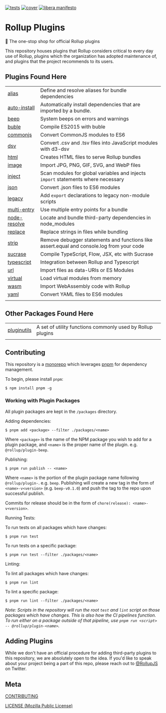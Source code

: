 [cover]: https://codecov.io/gh/rollup/plugins/branch/master/graph/badge.svg
[cover-url]: https://codecov.io/gh/rollup/plugins
[tests]: https://img.shields.io/circleci/project/github/rollup/plugins.svg
[tests-url]: https://circleci.com/gh/rollup/plugins

[![tests][tests]][tests-url]
[![cover][cover]][cover-url]
[![libera manifesto](https://img.shields.io/badge/libera-manifesto-lightgrey.svg)](https://liberamanifesto.com)

# Rollup Plugins

🍣 The one-stop shop for official Rollup plugins

This repository houses plugins that Rollup considers critical to every day use of Rollup, plugins which the organization has adopted maintenance of, and plugins that the project recommends to its users.

## Plugins Found Here

|                                       |                                                                                           |
| ------------------------------------- | ----------------------------------------------------------------------------------------- |
| [alias](packages/alias)               | Define and resolve aliases for bundle dependencies                                        |
| [auto-install](packages/auto-install) | Automatically install dependencies that are imported by a bundle.                         |
| [beep](packages/beep)                 | System beeps on errors and warnings                                                       |
| [buble](packages/buble)               | Compile ES2015 with buble                                                                 |
| [commonjs](packages/commonjs)         | Convert CommonJS modules to ES6                                                           |
| [dsv](packages/dsv)                   | Convert .csv and .tsv files into JavaScript modules with d3-dsv                           |
| [html](packages/html)                 | Creates HTML files to serve Rollup bundles                                                |
| [image](packages/image)               | Import JPG, PNG, GIF, SVG, and WebP files                                                 |
| [inject](packages/inject)             | Scan modules for global variables and injects `import` statements where necessary         |
| [json](packages/json)                 | Convert .json files to ES6 modules                                                        |
| [legacy](packages/legacy)             | Add `export` declarations to legacy non-module scripts                                    |
| [multi-entry](packages/multi-entry)   | Use multiple entry points for a bundle                                                    |
| [node-resolve](packages/node-resolve) | Locate and bundle third-party dependencies in node_modules                                |
| [replace](packages/replace)           | Replace strings in files while bundling                                                   |
| [strip](packages/strip)               | Remove debugger statements and functions like assert.equal and console.log from your code |
| [sucrase](packages/sucrase)           | Compile TypeScript, Flow, JSX, etc with Sucrase                                           |
| [typescript](packages/typescript)     | Integration between Rollup and Typescript                                                 |
| [url](packages/url)                   | Import files as data-URIs or ES Modules                                                   |
| [virtual](packages/virtual)           | Load virtual modules from memory                                                          |
| [wasm](packages/wasm)                 | Import WebAssembly code with Rollup                                                       |
| [yaml](packages/yaml)                 | Convert YAML files to ES6 modules                                                         |
|                                       |                                                                                           |

## Other Packages Found Here

|                                     |                                                            |
| ----------------------------------- | ---------------------------------------------------------- |
| [pluginutils](packages/pluginutils) | A set of utility functions commonly used by Rollup plugins |
|                                     |                                                            |

## Contributing

This repository is a [monorepo](https://en.wikipedia.org/wiki/Monorepo) which leverages [pnpm](https://pnpm.js.org/) for dependency management.

To begin, please install `pnpm`:

```console
$ npm install pnpm -g
```

### Working with Plugin Packages

All plugin packages are kept in the `/packages` directory.

Adding dependencies:

```console
$ pnpm add <package> --filter ./packages/<name>
```

Where `<package>` is the name of the NPM package you wish to add for a plugin package, and `<name>` is the proper name of the plugin. e.g. `@rollup/plugin-beep`.

Publishing:

```console
$ pnpm run publish -- <name>
```

Where `<name>` is the portion of the plugin package name following `@rollup/plugin-`. e.g. `beep`. Publishing will create a new tag in the form of `<name>-v<version>` (e.g. `beep-v0.1.0`) and push the tag to the repo upon successful publish.

Commits for release should be in the form of `chore(release): <name>-v<version>`.

Running Tests:

To run tests on all packages which have changes:

```console
$ pnpm run test
```

To run tests on a specific package:

```console
$ pnpm run test --filter ./packages/<name>
```

Linting:

To lint all packages which have changes:

```console
$ pnpm run lint
```

To lint a specific package:

```console
$ pnpm run lint --filter ./packages/<name>
```

_Note: Scripts in the repository will run the root `test` and `lint` script on those packages which have changes. This is also how the CI pipelines function. To run either on a package outside of that pipeline, use `pnpm run <script> -- @rollup/plugin-<name>`._

## Adding Plugins

While we don't have an official procedure for adding third-party plugins to this repository, we are absolutely open to the idea. If you'd like to speak about your project being a part of this repo, please reach out to [@RollupJS](https://twitter.com/RollupJS) on Twitter.

## Meta

[CONTRIBUTING](./.github/CONTRIBUTING.md)

[LICENSE (Mozilla Public License)](./LICENSE)
